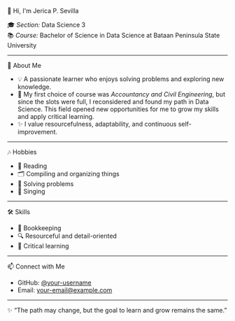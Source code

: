 👋 Hi, I'm Jerica P. Sevilla  

🎓 *Section:* Data Science 3  
📚 *Course:* Bachelor of Science in Data Science at Bataan Peninsula State University  

---

🌟 About Me
- 💡 A passionate learner who enjoys solving problems and exploring new knowledge.  
- 🎯 My first choice of course was *Accountancy and Civil Engineering*, but since the slots were full, I reconsidered and found my path in Data Science. This field opened new opportunities for me to grow my skills and apply critical learning.  
- ✨ I value resourcefulness, adaptability, and continuous self-improvement.  

---

🎶 Hobbies
- 📖 Reading  
- 🗂️ Compiling and organizing things  
- 🧩 Solving problems  
- 🎤 Singing  

---

🛠️ Skills
- 🧾 Bookkeeping  
- 🔍 Resourceful and detail-oriented  
- 🧠 Critical learning  

---

📫 Connect with Me
- GitHub: [@your-username](https://github.com/your-username)  
- Email: your-email@example.com  

---

✨ “The path may change, but the goal to learn and grow remains the same.”
